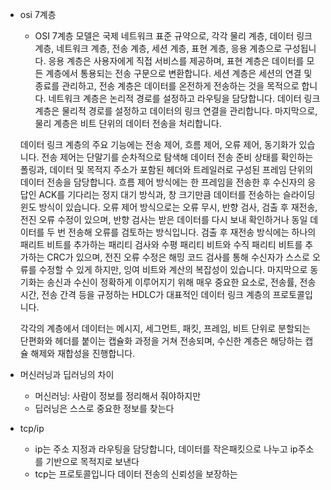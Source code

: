 - osi 7계층
	- OSI 7계층 모델은 국제 네트워크 표준 규약으로, 각각 물리 계층, 데이터 링크 계층, 네트워크 계층, 전송 계층, 세션 계층, 표현 계층, 응용 계층으로 구성됩니다. 응용 계층은 사용자에게 직접 서비스를 제공하며, 표현 계층은 데이터를 모든 계층에서 통용되는 전송 구문으로 변환합니다. 세션 계층은 세션의 연결 및 종료를 관리하고, 전송 계층은 데이터를 온전하게 전송하는 것을 목적으로 합니다. 네트워크 계층은 논리적 경로를 설정하고 라우팅을 담당합니다. 데이터 링크 계층은 물리적 경로를 설정하고 데이터의 링크 연결을 관리합니다. 마지막으로, 물리 계층은 비트 단위의 데이터 전송을 처리합니다.
		
	데이터 링크 계층의 주요 기능에는 전송 제어, 흐름 제어, 오류 제어, 동기화가 있습니다. 전송 제어는 단말기를 순차적으로 탐색해 데이터 전송 준비 상태를 확인하는 폴링과, 데이터 및 목적지 주소가 포함된 헤더와 트레일러로 구성된 프레임 단위의 데이터 전송을 담당합니다. 흐름 제어 방식에는 한 프레임을 전송한 후 수신자의 응답인 ACK를 기다리는 정지 대기 방식과, 창 크기만큼 데이터를 전송하는 슬라이딩 윈도 방식이 있습니다. 오류 제어 방식으로는 오류 무시, 반향 검사, 검출 후 재전송, 전진 오류 수정이 있으며, 반향 검사는 받은 데이터를 다시 보내 확인하거나 동일 데이터를 두 번 전송해 오류를 검토하는 방식입니다. 검출 후 재전송 방식에는 하나의 패리트 비트를 추가하는 패리티 검사와 수평 패리티 비트와 수직 패리티 비트를 추가하는 CRC가 있으며, 전진 오류 수정은 해밍 코드 검사를 통해 수신자가 스스로 오류를 수정할 수 있게 하지만, 잉여 비트와 계산의 복잡성이 있습니다. 마지막으로 동기화는 송신과 수신이 정확하게 이루어지기 위해 매우 중요한 요소로, 전송률, 전송 시간, 전송 간격 등을 규정하는 HDLC가 대표적인 데이터 링크 계층의 프로토콜입니다.
	
	
	각각의 계층에서 데이터는 메시지, 세그먼트, 패킷, 프레임, 비트 단위로 분할되는 단편화와 헤더를 붙이는 캡슐화 과정을 거쳐 전송되며, 수신한 계층은 해당하는 캡슐 해제와 재합성을 진행합니다.
- 머신러닝과 딥러닝의 차이
	- 머신러닝: 사람이 정보를 정리해서 줘야하지만
	- 딥러닝은 스스로 중요한 정보를 찾는다
- tcp/ip
	- ip는 주소 지정과 라우팅을 담당합니다, 데이터를 작은패킷으로 나누고 ip주소를 기반으로 목적지로 보낸다
	- tcp는 프로토콜입니다 데이터 전송의 신뢰성을 보장하는

